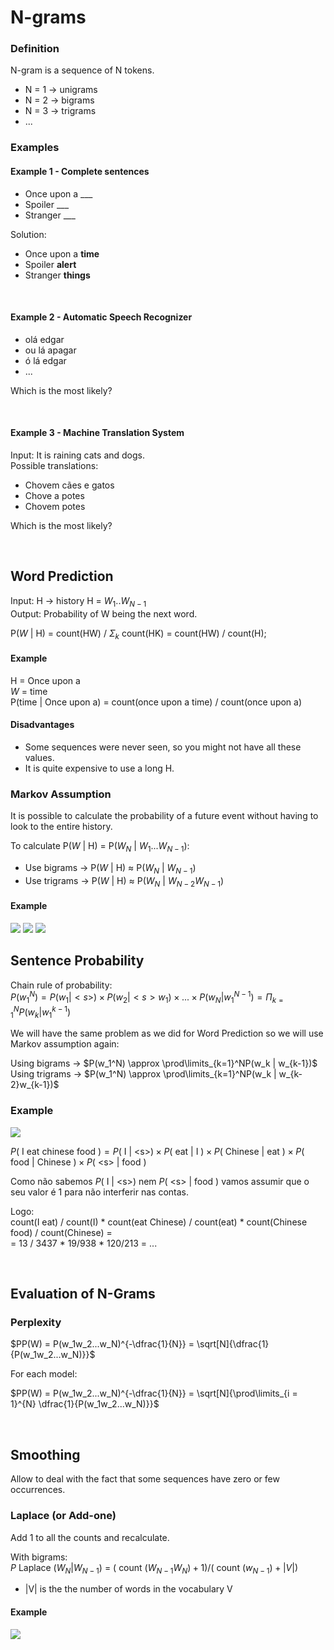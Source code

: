 # N-grams

### Definition

N-gram is a sequence of N tokens.
- N = 1 -> unigrams
- N = 2 -> bigrams
- N = 3 -> trigrams
- ...

### Examples

#### Example 1 - Complete sentences

- Once upon a ___
- Spoiler ___
- Stranger ___

Solution:
- Once upon a **time**
- Spoiler **alert**
- Stranger **things**

<br>

#### Example 2 - Automatic Speech Recognizer

- olá edgar
- ou lá apagar
- ó lá edgar
- ...

Which is the most likely?

<br>

#### Example 3 - Machine Translation System

Input: It is raining cats and dogs.<br>
Possible translations:
- Chovem cães e gatos
- Chove a potes
- Chovem potes

Which is the most likely?

<br>

## Word Prediction

Input: H -> history H = $W_1..W_{N-1}$<br>
Output: Probability of W being the next word.

P($W$ | H) = count(HW) / $\Sigma_k$ count(HK) = count(HW) / count(H);

#### Example

H = Once upon a<br>
$W$ = time<br>
P(time | Once upon a) = count(once upon a time) / count(once upon a)

#### Disadvantages

- Some sequences were never seen, so you might not have all these values.
- It is quite expensive to use a long H.

### Markov Assumption

It is possible to calculate the probability of a future event without having to look to the entire history.

To calculate P($W$ | H) = P($W_N$ | $W_1...W_{N-1}$):
- Use bigrams -> P($W$ | H) $\approx$ P($W_N$ | $W_{N-1}$)
- Use trigrams -> P($W$ | H) $\approx$ P($W_N$ | $W_{N-2}W_{N-1}$)

#### Example

<img src="Imagens/Aula4 Markov example.png">
<img src="Imagens/Aula4 Markov example bigrams.png">
<img src="Imagens/Aula4 Markov example trigrams.png">

<br>

## Sentence Probability

Chain rule of probability:<br>
$P(w_1^N) = P(w_1 | <s>) \times P(w_2 | <s> w_1) \times ... \times P(w_N | w_1^{N-1}) = \Pi_{k=1}^NP(w_k | w_1^{k-1})$

We will have the same problem as we did for Word Prediction so we will use Markov assumption again:

Using bigrams -> $P(w_1^N) \approx \prod\limits_{k=1}^NP(w_k | w_{k-1})$<br>
Using trigrams -> $P(w_1^N) \approx \prod\limits_{k=1}^NP(w_k | w_{k-2}w_{k-1})$

### Example

<img src="Imagens/Aula4 Markov example sentence.png">

$P($ I eat chinese food $) = P($ I $|$ \<s>$) \times P($ eat $|$ I $) \times P($ Chinese $|$ eat $) \times P($ food $|$ Chinese $) \times P($ \<s> $|$ food $)$ 

Como não sabemos $P($ I $|$ \<s>$)$ nem $P($ \<s> $|$ food $)$ vamos assumir que o seu valor é 1 para não interferir nas contas.

Logo:<br>
count(I eat) / count(I) * count(eat Chinese) / count(eat) * count(Chinese food) / count(Chinese) = <br>
= 13 / 3437 * 19/938 * 120/213 = ...

<br>

## Evaluation of N-Grams

### Perplexity

$PP(W) = P(w_1w_2...w_N)^{-\dfrac{1}{N}} = \sqrt[N]{\dfrac{1}{P(w_1w_2...w_N)}}$

For each model:

$PP(W) = P(w_1w_2...w_N)^{-\dfrac{1}{N}} = \sqrt[N]{\prod\limits_{i = 1}^{N} \dfrac{1}{P(w_1w_2...w_N)}}$

<br>

## Smoothing

Allow to deal with the fact that some sequences have zero or few occurrences.

### Laplace (or Add-one)

Add 1 to all the counts and recalculate.

With bigrams:<br>
$P$ Laplace $(W_N | W_{N-1})$ = $($ count $(W_{N-1}W_N) + 1) / ($ count $(w_{N-1}) + |V|)$
- |V| is the the number of words in the vocabulary V

#### Example

<img src="Imagens/Aula4 Smoothing Laplace example.png">